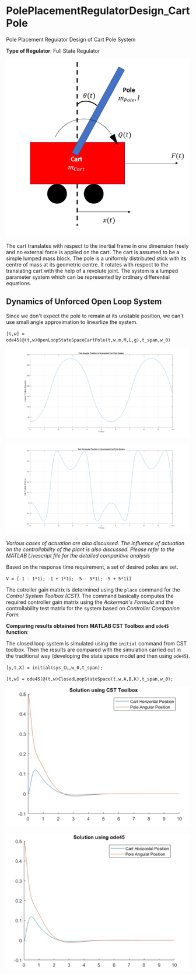 # PolePlacementRegulatorDesign_CartPole
Pole Placement Regulator Design of Cart Pole System

**Type of Regulator**: Full State Regulator

![sys](https://github.com/average-engineer/PolePlacementRegulatorDesign_CartPole/blob/main/Images/BothActuated.PNG)

The cart translates with respect to the inertial frame in one dimension freely and no external force is applied on the cart. The cart is assumed to be a simple lumped mass block. The pole is a uniformly distributed stick with its centre of mass at its geometric centre. It rotates with respect to the translating cart with the help of a revolute joint. The system is a lumped parameter system which can be represented by ordinary differential equations.

<h2>Dynamics of Unforced Open Loop System</h2>

Since we don't expect the pole to remain at its unstable position, we can't use small angle approximation to linearlize the system.

`[t,w] = ode45(@(t,w)OpenLoopStateSpaceCartPole(t,w,m,M,L,g),t_span,w_0)`

![sys](https://github.com/average-engineer/PolePlacementRegulatorDesign_CartPole/blob/main/Images/UnactuatedCartPole_PoleAngle.png)

![sys](https://github.com/average-engineer/PolePlacementRegulatorDesign_CartPole/blob/main/Images/UnactuatedCartPole_CartPosition.png)

*Various cases of actuation are also discussed. The influence of actuation on the controllability of the plant is also discussed. Please refer to the MATLAB Livescript file for the detailed comparitive analysis*

Based on the response time requirement, a set of desired poles are set.

`V = [-1 - 1*1i;
    -1 + 1*1i;
    -5 - 5*1i;
    -5 + 5*1i]`

The cotroller gain matrix is determined using the `place` command for the *Control System Toolbox (CST)*. The command basically computes the required controller gain matrix using the *Ackerman's Formula* and the controllability test matrix for the system based on *Controller Companion Form.*


**Comparing results obtained from MATLAB CST Toolbox and `ode45` function**:

The closed loop system is simulated using the `initial` command from CST toolbox. Then the results are compared with the simulation carried out in the traditional way (developing the state space model and then using `ode45`).

`[y,t,X] = initial(sys_CL,w_0,t_span);`

`[t,w] = ode45(@(t,w)ClosedLoopStateSpace(t,w,A,B,K),t_span,w_0);`

![sys](https://github.com/average-engineer/PolePlacementRegulatorDesign_CartPole/blob/main/Images/CSTResuls.jpg)

![sys](https://github.com/average-engineer/PolePlacementRegulatorDesign_CartPole/blob/main/Images/ode45Results.jpg)




